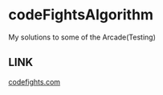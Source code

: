 # codeFightsAlgorithm

My solutions to some of the Arcade(Testing)

## LINK

[codefights.com](https://www.codefights.com)
